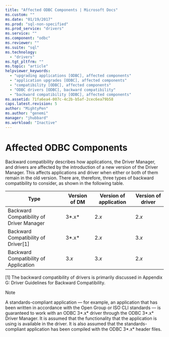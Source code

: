 ```yaml
---
title: "Affected ODBC Components | Microsoft Docs"
ms.custom: ""
ms.date: "01/19/2017"
ms.prod: "sql-non-specified"
ms.prod_service: "drivers"
ms.service: ""
ms.component: "odbc"
ms.reviewer: ""
ms.suite: "sql"
ms.technology: 
  - "drivers"
ms.tgt_pltfrm: ""
ms.topic: "article"
helpviewer_keywords: 
  - "upgrading applications [ODBC], affected components"
  - "application upgrades [ODBC], affected components"
  - "compatibility [ODBC], affected components"
  - "ODBC drivers [ODBC], backward compatibility"
  - "backward compatibility [ODBC], affected components"
ms.assetid: 71fa6ea4-007c-4c2b-b5af-2cec6ea79b58
caps.latest.revision: 5
author: "MightyPen"
ms.author: "genemi"
manager: "jhubbard"
ms.workload: "Inactive"
---
```

# Affected ODBC Components
Backward compatibility describes how applications, the Driver Manager, and drivers are affected by the introduction of a new version of the Driver Manager. This affects applications and driver when either or both of them remain in the old version. There are, therefore, three types of backward compatibility to consider, as shown in the following table.  
  
|Type|Version of DM|Version of application|Version of driver|  
|----------|-------------------|----------------------------|-----------------------|  
|Backward Compatibility of Driver Manager|3*.x*|2.*x*|2.*x*|  
|Backward Compatibility of Driver[1]|3*.x*|2.*x*|3.*x*|  
|Backward Compatibility of Application|3.*x*|3.*x*|2.*x*|  
  
 [1]   The backward compatibility of drivers is primarily discussed in Appendix G: Driver Guidelines for Backward Compatibility.  
  
> [!NOTE]  
>  A standards-compliant application — for example, an application that has been written in accordance with the Open Group or ISO CLI standards — is guaranteed to work with an ODBC 3*.x* driver through the ODBC 3*.x* Driver Manager. It is assumed that the functionality that the application is using is available in the driver. It is also assumed that the standards-compliant application has been compiled with the ODBC 3*.x* header files.
